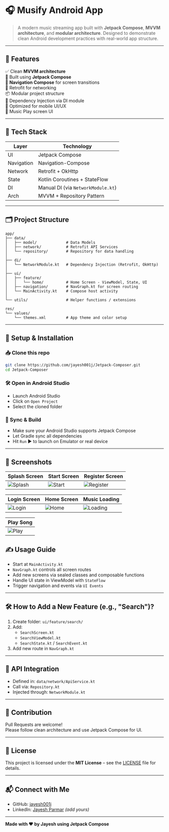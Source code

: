 # 🎧 Musify Android App

> A modern music streaming app built with **Jetpack Compose**, **MVVM architecture**, and **modular architecture**. Designed to demonstrate clean Android development practices with real-world app structure.

---

## 🚀 Features

✅ Clean **MVVM architecture**  
🎨 Built using **Jetpack Compose**  
🧭 **Navigation Compose** for screen transitions  
🔌 Retrofit for networking  
📦 Modular project structure  
💉 Dependency Injection via DI module  
📱 Optimized for mobile UI/UX  
🎵 Music Play screen UI  

---

## 🧠 Tech Stack

| Layer       | Technology                            |
|------------|----------------------------------------|
| UI         | Jetpack Compose                        |
| Navigation | Navigation-Compose                     |
| Network    | Retrofit + OkHttp                      |
| State      | Kotlin Coroutines + StateFlow          |
| DI         | Manual DI (via `NetworkModule.kt`)     |
| Arch       | MVVM + Repository Pattern              |

---

## 🗂️ Project Structure

```
app/
├── data/
│   ├── model/             # Data Models
│   ├── network/           # Retrofit API Services
│   └── repository/        # Repository for data handling
│
├── di/
│   └── NetworkModule.kt   # Dependency Injection (Retrofit, OkHttp)
│
├── ui/
│   ├── feature/
│   │   └── home/          # Home Screen - ViewModel, State, UI
│   ├── navigation/        # NavGraph.kt for screen routing
│   └── MainActivity.kt    # Compose host activity
│
└── utils/                 # Helper functions / extensions

res/
└── values/
    └── themes.xml         # App theme and color setup
```

---

## 🔧 Setup & Installation

### 📥 Clone this repo
```bash
git clone https://github.com/jayesh001j/Jetpack-Composer.git
cd Jetpack-Composer
```

### 🛠️ Open in Android Studio
- Launch Android Studio
- Click on `Open Project`
- Select the cloned folder

### 🧱 Sync & Build
- Make sure your Android Studio supports Jetpack Compose
- Let Gradle sync all dependencies
- Hit `Run` ▶️ to launch on Emulator or real device

---

## 📸 Screenshots

| Splash Screen | Start Screen | Register Screen |
|---------------|--------------|-----------------|
| ![Splash](assets/splash.png) | ![Start](assets/start.png) | ![Register](assets/register.png) |

| Login Screen | Home Screen | Music Loading |
|--------------|-------------|----------------|
| ![Login](assets/login.png) | ![Home](assets/home.png) | ![Loading](assets/loading.png) |

| Play Song |
|-----------|
| ![Play](assets/play.png) |

## ✍️ Usage Guide

- Start at `MainActivity.kt`
- `NavGraph.kt` controls all screen routes
- Add new screens via sealed classes and composable functions
- Handle UI state in ViewModel with `StateFlow`
- Trigger navigation and events via `UI Events`

---

## 🛠️ How to Add a New Feature (e.g., "Search")?

1. Create folder: `ui/feature/search/`
2. Add:
   - `SearchScreen.kt`
   - `SearchViewModel.kt`
   - `SearchState.kt` / `SearchEvent.kt`
3. Add new route in `NavGraph.kt`

---

## 📡 API Integration

- Defined in: `data/network/ApiService.kt`
- Call via: `Repository.kt`
- Injected through: `NetworkModule.kt`

---

## 🤝 Contribution

Pull Requests are welcome!  
Please follow clean architecture and use Jetpack Compose for UI.

---

## 📄 License

This project is licensed under the **MIT License** – see the [LICENSE](LICENSE) file for details.

---

## 📬 Connect with Me

- GitHub: [jayesh001j](https://github.com/jayesh001j)
- LinkedIn: [Jayesh Parmar](https://linkedin.com/in/your-link) *(add yours)*

---

**Made with ❤️ by Jayesh using Jetpack Compose**
